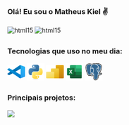 ### Olá! Eu sou o Matheus Kiel ✌
<div style="Display: inline_block">
    <img align="center" alt="html15" src="https://github-readme-stats.vercel.app/api?username=matheuskiel&show_icons=true&theme=tokyonight&count_private=true&locale=pt-BR&hide_rank=true">
    <img align="center" alt="html15" src="https://github-readme-stats.vercel.app/api/top-langs/?count_private=true&username=matheuskiel&theme=tokyonight&locale=pt-BR&layout=donut">
</div>

##

### Tecnologias que uso no meu dia:
<div style="Display: inline_block">
    <img align="center" alt="kiel-powerBI" height="30" width="40" src="./icons/vscode-original.svg">
    <img align="center" alt="kiel-powerBI" height="40" width="40" src="./icons/python-original.svg">
    <img align="center" alt="kiel-powerBI" height="30" width="40" src="./icons/Power-BI.svg">
    <img align="center" alt="kiel-powerBI" height="40" width="40" src="./icons/excel-icon.svg">
    <img align="center" alt="kiel-powerBI" height="40" width="40" src="./icons/postgresql-original.svg">
    
</div>

##

### Principais projetos:
<a href="https://github.com/MatheusKiel/projeto_petshop_dash">
  <img align="center" src="https://github-readme-stats.vercel.app/api/pin/?username=matheuskiel&repo=projeto_petshop_dash&theme=tokyonight" />
</a>
